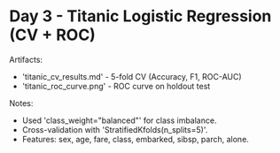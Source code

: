 # Day 3 - Titanic Logistic Regression (CV + ROC)

Artifacts:
- 'titanic_cv_results.md' - 5-fold CV (Accuracy, F1, ROC-AUC)
- 'titanic_roc_curve.png' - ROC curve on holdout test

Notes:
- Used 'class_weight="balanced"' for class imbalance.
- Cross-validation with 'StratifiedKfolds(n_splits=5)'.
- Features: sex, age, fare, class, embarked, sibsp, parch, alone.
